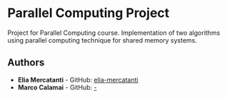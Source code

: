 # Parallel Computing Project
Project for Parallel Computing course. Implementation of two algorithms using parallel computing technique for shared memory systems.

## Authors
* **Elia Mercatanti** - GitHub: [elia-mercatanti](https://github.com/elia-mercatanti)
* **Marco Calamai** - GitHub: [-](https://github.com/-)